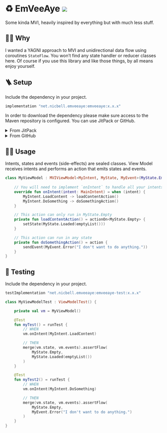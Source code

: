 # ♻️ EmVeeAye [![](https://jitpack.io/v/net.nicbell/emveeaye.svg)](https://jitpack.io/#net.nicbell/emveeaye)
Some kinda MVI, heavily inspired by everything but with much less stuff.

## 🙋🏽 Why
I wanted a YAGNI approach to MVI and unidirectional data flow using coroutines `StateFlow`. You won’t find any state handler or reducer classes here. Of course if you use this library and like those things, by all means enjoy yourself.

## 🪜 Setup
Include the dependency in your project.
```groovy
implementation "net.nicbell.emveeaye:emveeaye:x.x.x"
```
In order to download the dependency please make sure access to the Maven repository is configured. You can use JitPack or GitHub.

<details>
  <summary>From JitPack</summary>

JitPack is full configured to work with the [custom domain](https://jitpack.io/#net.nicbell/emveeaye/latest). Just included the Maven repository and add the dependency as described above.
```gradle
maven { url 'https://jitpack.io' }
```

</details>

<details>
  <summary>From GitHub</summary>
  
This repo is public but GitHub's Maven Repository needs authentication.
```gradle
maven {
    name = "GitHubPackages"
    url = uri("https://maven.pkg.github.com/nicbell/EmVeeAye")
    credentials {
        username = github_user
        password = github_token
    }
}
```
To download EmVeeAye you will need to create a [personal access token](https://github.com/settings/tokens) with `read:packages` scope.

Please do not push your tokens to GitHub, you can store them in `local.properties` instead.
```properties
githubName="username"
githubToken="xxx"
```
</details>

## 🏄🏽 Usage

Intents, states and events (side-effects) are sealed classes. View Model receives intents and performs an action that emits states and events.

```kotlin
class MyViewModel : MVIViewModel<MyIntent, MyState, MyEvent>(MyState.Empty) {
    
    // You will need to implement `onIntent` to handle all your intents
    override fun onIntent(intent: MainIntent) = when (intent) {
        MyIntent.LoadContent -> loadContentAction()
        MyIntent.DoSomething -> doSomethingAction()
    }

    // This action can only run in MyState.Empty
    private fun loadContentAction() = actionOn<MyState.Empty> {
        setState(MyState.Loaded(emptyList()))
    }

    // This action can run in any state
    private fun doSomethingAction() = action {
        sendEvent(MyEvent.Error("I don't want to do anything."))
    }
}
```

## 🔬 Testing

Include the dependency in your project.
```groovy
testImplementation "net.nicbell.emveeaye:emveeaye-test:x.x.x"
```

```kotlin
class MyViewModelTest : ViewModelTest() {

    private val vm = MyViewModel()

    @Test
    fun myTest() = runTest {
        // WHEN
        vm.onIntent(MyIntent.LoadContent)

        // THEN
        merge(vm.state, vm.events).assertFlow(
            MyState.Empty,
            MyState.Loaded(emptyList())
        )
    }

    @Test
    fun myTest2() = runTest {
        // WHEN
        vm.onIntent(MyIntent.DoSomething)

        // THEN
        merge(vm.state, vm.events).assertFlow(
            MyState.Empty,
            MyEvent.Error("I don't want to do anything.")
        )
    }
}
```
